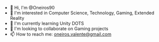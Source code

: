 - 👋 Hi, I'm @Oneiros90
- 👀 I'm interested in Computer Science, Technology, Gaming, Extended Reality
- 🌱 I'm currently learning Unity DOTS
- 💞️ I'm looking to collaborate on Gaming projects
- 📫 How to reach me: oneiros.valente@gmail.com
